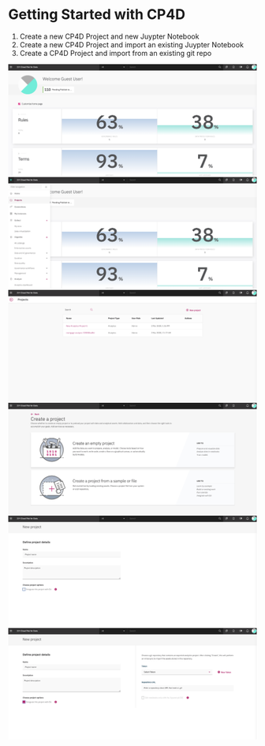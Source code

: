 # Getting Started with CP4D

1. Create a new CP4D Project and new Juypter Notebook
1. Create a new CP4D Project and import an existing Juypter Notebook
1. Create a CP4D Project and import from an existing git repo


<img src="images/cp4d-homepage.png" width="600">

<img src="images/cp4d-select-project.png" width="600">

<img src="images/cp4d-new-project1.png" width="600">

<img src="images/cp4d-new-project2.png" width="600">

<img src="images/cp4d-new-project3.png" width="600">

<img src="images/cp4d-new-project4.png" width="600">
